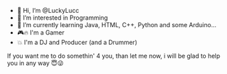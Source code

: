 - 👋 Hi, I’m @LuckyLucc
- 👀 I’m interested in Programming
- 🌱 I’m currently learning Java, HTML, C++, Python and some Arduino...
- 🎮🔥 I'm a Gamer
- 💥 I'm a DJ and Producer (and a Drummer)


If you want me to do somethin' 4 you, than let me now, i will be glad to help you in any way 😇😜
